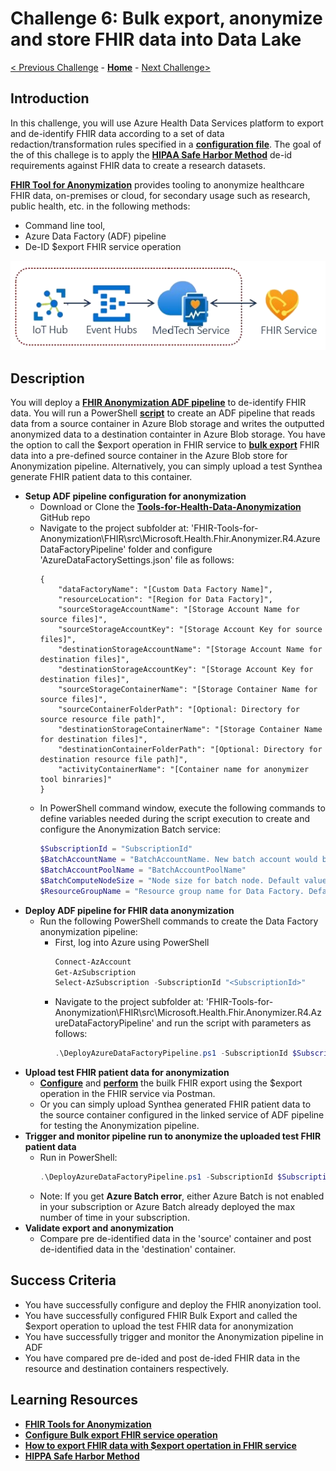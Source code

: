# Challenge 6: Bulk export, anonymize and store FHIR data into Data Lake

[< Previous Challenge](./Challenge05.md) - **[Home](../readme.md)** - [Next Challenge>](./Challenge07.md)

## Introduction

In this challenge, you will use Azure Health Data Services platform to export and de-identify FHIR data according to a set of data redaction/transformation rules specified in a **[configuration file](https://github.com/microsoft/Tools-for-Health-Data-Anonymization/blob/master/docs/FHIR-anonymization.md#configuration-file-format)**. The goal of the of this challege is to apply the **[HIPAA Safe Harbor Method](https://www.hhs.gov/hipaa/for-professionals/privacy/special-topics/de-identification/index.html#safeharborguidance)** de-id requirements against FHIR data to create a research datasets.

**[FHIR Tool for Anonymization](https://github.com/microsoft/FHIR-Tools-for-Anonymization)** provides tooling to anonymize healthcare FHIR data, on-premises or cloud, for secondary usage such as research, public health, etc. in the following methods:
- Command line tool, 
- Azure Data Factory (ADF) pipeline 
- De-ID $export FHIR service operation  

<center><img src="../images/challenge06-architecture.png" width="550"></center>

## Description

You will deploy a **[FHIR Anonymization ADF pipeline](https://github.com/microsoft/Tools-for-Health-Data-Anonymization/blob/master/docs/FHIR-anonymization.md#anonymize-fhir-data-using-azure-data-factory)** to de-identify FHIR data.  You will run a PowerShell **[script](https://github.com/microsoft/Tools-for-Health-Data-Anonymization/tree/master/FHIR/src/Microsoft.Health.Fhir.Anonymizer.R4.AzureDataFactoryPipeline)** to create an ADF pipeline that reads data from a source container in Azure Blob storage and writes the outputted anonymized data to a destination containter in Azure Blob storage.  You have the option to call the $export operation in FHIR service to **[bulk export](https://docs.microsoft.com/en-us/azure/healthcare-apis/fhir/export-data)** FHIR data into a pre-defined source container in the Azure Blob store for Anonymization pipeline.  Alternatively, you can simply upload a test Synthea generate FHIR patient data to this container.

- **Setup ADF pipeline configuration for anonymization**
    - Download or Clone the **[Tools-for-Health-Data-Anonymization](https://github.com/microsoft/Tools-for-Health-Data-Anonymization)** GitHub repo
    - Navigate to the project subfolder at: 'FHIR-Tools-for-Anonymization\FHIR\src\Microsoft.Health.Fhir.Anonymizer.R4.AzureDataFactoryPipeline' folder and configure 'AzureDataFactorySettings.json' file as follows:
        ```
        {
            "dataFactoryName": "[Custom Data Factory Name]",
            "resourceLocation": "[Region for Data Factory]",
            "sourceStorageAccountName": "[Storage Account Name for source files]",
            "sourceStorageAccountKey": "[Storage Account Key for source files]",
            "destinationStorageAccountName": "[Storage Account Name for destination files]",
            "destinationStorageAccountKey": "[Storage Account Key for destination files]",
            "sourceStorageContainerName": "[Storage Container Name for source files]",
            "sourceContainerFolderPath": "[Optional: Directory for source resource file path]",
            "destinationStorageContainerName": "[Storage Container Name for destination files]",
            "destinationContainerFolderPath": "[Optional: Directory for destination resource file path]",
            "activityContainerName": "[Container name for anonymizer tool binraries]"
        }
        ```
    - In PowerShell command window, execute the following commands to define variables needed during the script execution to create and configure the Anonymization Batch service:
        ```powershell
        $SubscriptionId = "SubscriptionId"
        $BatchAccountName = "BatchAccountName. New batch account would be created if account name is null or empty."
        $BatchAccountPoolName = "BatchAccountPoolName"
        $BatchComputeNodeSize = "Node size for batch node. Default value is 'Standard_d1'"
        $ResourceGroupName = "Resource group name for Data Factory. Default value is $dataFactoryName + 'resourcegroup'"
        ```
- **Deploy ADF pipeline for FHIR data anonymization**
    - Run the following PowerShell commands to create the Data Factory anonymization pipeline:
        - First, log into Azure using PowerShell
            ```powershell
            Connect-AzAccount
            Get-AzSubscription
            Select-AzSubscription -SubscriptionId "<SubscriptionId>"
            ```
        - Navigate to the project subfolder at: 'FHIR-Tools-for-Anonymization\FHIR\src\Microsoft.Health.Fhir.Anonymizer.R4.AzureDataFactoryPipeline' and run the script with parameters as follows:
            ```powershell
            .\DeployAzureDataFactoryPipeline.ps1 -SubscriptionId $SubscriptionId -BatchAccountName $BatchAccountName -BatchAccountPoolName $BatchAccountPoolName -BatchComputeNodeSize $BatchComputeNodeSize -ResourceGroupName $ResourceGroupName
            ```
- **Upload test FHIR patient data for anonymization**
    - **[Configure](https://docs.microsoft.com/en-us/azure/healthcare-apis/fhir/configure-export-data)** and **[perform](https://docs.microsoft.com/en-us/azure/healthcare-apis/fhir/export-data)** the builk FHIR export using the $export operation in the FHIR service via Postman.
    - Or you can simply upload Synthea generated FHIR patient data to the source container configured in the linked service of ADF pipeline for testing the Anonymization pipeline.
- **Trigger and monitor pipeline run to anonymize the uploaded test FHIR patient data**
    - Run in PowerShell:
        ```powershell
        .\DeployAzureDataFactoryPipeline.ps1 -SubscriptionId $SubscriptionId -BatchAccountName $BatchAccountName -BatchAccountPoolName $BatchAccountPoolName -BatchComputeNodeSize $BatchComputeNodeSize -ResourceGroupName $ResourceGroupName
        ```
    - Note: If you get **Azure Batch error**, either Azure Batch is not enabled in your subscription or Azure Batch already deployed the max number of time in your subscription.
- **Validate export and anonymization** 
    - Compare pre de-identified data in the 'source' container  and post de-identified data in the 'destination' container. 

## Success Criteria
- You have successfully configure and deploy the FHIR anonyization tool.
- You have successfully configured FHIR Bulk Export and called the $export operation to upload the test FHIR data for anonymization
- You have successfully trigger and monitor the Anonymization pipeline in ADF
- You have compared pre de-ided and post de-ided FHIR data in the resource and destination containers respectively.

## Learning Resources

- **[FHIR Tools for Anonymization](https://github.com/microsoft/FHIR-Tools-for-Anonymization)**
- **[Configure Bulk export FHIR service operation](https://docs.microsoft.com/en-us/azure/healthcare-apis/fhir/configure-export-data)**
- **[How to export FHIR data with $export opertation in FHIR service](https://docs.microsoft.com/en-us/azure/healthcare-apis/fhir/export-data)**
- **[HIPPA Safe Harbor Method](https://www.hhs.gov/hipaa/for-professionals/privacy/special-topics/de-identification/index.html)**
